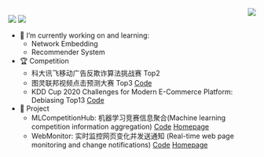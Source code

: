 <a href="#">
<img align="right" src="https://github-readme-stats.vercel.app/api?username=LogicJake&show_icons=true&hide_border=true">
</a>

![](https://visitor-badge.glitch.me/badge?page_id=LogicJake.LogicJake) ![](http://hits.dwyl.com/LogicJake/LogicJake.svg)

- 🔭 I’m currently working on and learning:
  - Network Embedding
  - Recommender System
- :trophy: Competition
  - 科大讯飞移动广告反欺诈算法挑战赛 Top2
  - 图灵联邦视频点击预测大赛 Top3 [Code](https://github.com/LogicJake/tuling-video-click-top3)
  - KDD Cup 2020 Challenges for Modern E-Commerce Platform: Debiasing Top13 [Code](https://github.com/LogicJake/2020_KDD_Debiasing_TOP13)
- :wrench: Project
  - MLCompetitionHub: 机器学习竞赛信息聚合(Machine learning competition information aggregation) [Code](https://github.com/LogicJake/MLCompetitionHub) [Homepage](https://www.logicjake.xyz/MLCompetitionHub/)
  - WebMonitor: 实时监控网页变化并发送通知
(Real-time web page monitoring and change notifications) [Code](https://github.com/LogicJake/WebMonitor) [Homepage](https://www.logicjake.xyz/WebMonitor)
